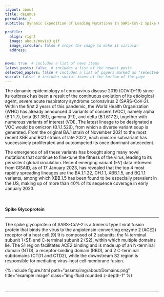 ```yaml
---
layout: about
title: deLemus
permalink: /
subtitle: Dynamic Expedition of Leading Mutations in SARS-CoV-2 Spike Glycoproteins. <a href='#'>Affiliations</a>.

profile:
  align: right
  image: about/movie3.gif
  image_circular: false # crops the image to make it circular
  address: 


news: true  # includes a list of news items
latest_posts: false  # includes a list of the newest posts
selected_papers: false # includes a list of papers marked as "selected={true}"
social: false  # includes social icons at the bottom of the page
---
```


The dynamic epidemiology of coronavirus disease 2019 (COVID-19) since its outbreak has been a result of the continuous evolution of its etiological agent, severe acute respiratory syndrome coronavirus 2 (SARS-CoV-2). Within the first 2 years of this pandemic, the World Health Organization (WHO) has already announced 4 variants of concern (VOC), namely alpha (B.1.1.7), beta (B.1.351), gamma (P.1), and delta (B.1.617.2), together with numerous variants of interest (VOI). The latest lineage to be designated a VOC would be omicron (B.1.1.529), from which a diverse variant soup is generated. From the original BA.1 strain of November 2021 to the most recent XBB and BQ.1 strains of late 2022, each omicron subvariant has successively proliferated and outcompeted its once dominant antecedent. <br>

The emergence of all these variants has brought along many novel mutations that continue to fine-tune the fitness of the virus, leading to its persistent global circulation. Recent emerging variant (EV) data retrieved from GISAID, as of 17 January 2023, has revealed that the top 4 most rapidly spreading lineages are the BA.1.1.22, CH.1.1, XBB.1.5, and BQ.1.1 variants, among which XBB.1.5 has been found to be especially prevalent in the US, making up of more than 40% of its sequence coverage in early January 2023.

<br>

<h4 style="test-align: left;"><strong>Spike Glycoprotein</strong></h4>
<hr>

The spike glycoprotein of SARS-CoV-2 is a trimeric type I viral fusion protein that binds the virus to the angiotensin-converting enzyme 2 (ACE2) receptor of a host cell.[9] It is composed of 2 subunits: the N-terminal subunit 1 (S1) and C-terminal subunit 2 (S2), within which multiple domains lie. The S1 region facilitates ACE2 binding and is made up of an N-terminal domain (NTD), a receptor-binding domain (RBD), and 2 C-terminal subdomains (CTD1 and CTD2), while the downstream S2 region is responsible for mediating virus-host cell membrane fusion.


{% include figure.html path="assets/img/about/Domains.png" title="example image" class="img-fluid rounded z-depth-1" %}

<br>
<hr>
